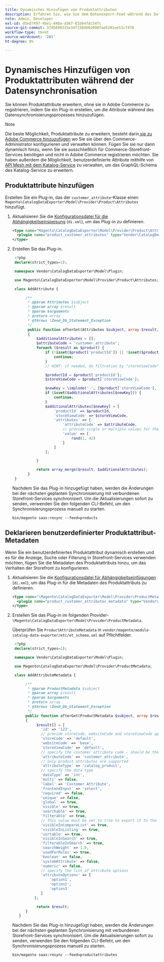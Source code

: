 ```yaml
---
title: Dynamisches Hinzufügen von Produktattributen
description: Erfahren Sie, wie Sie dem Datenexport-Feed während des Datensynchronisierungsprozesses dynamisch benutzerdefinierte Produktattribute hinzufügen.
role: Admin, Developer
exl-id: d5ed7497-4be1-440a-a567-81b64fdc54fc
source-git-commit: 37d5699315e34f1504602090fae5201ee51cf470
workflow-type: tm+mt
source-wordcount: '281'
ht-degree: 0%

---
```


# Dynamisches Hinzufügen von Produktattributen während der Datensynchronisation

Sie können Produktattribute erweitern, ohne sie in Adobe Commerce zu registrieren, indem Sie ein Plug-in erstellen, um die Attribute während des Datensynchronisierungsprozesses hinzuzufügen.

>[!NOTE]
>
>Die beste Möglichkeit, Produktattribute zu erweitern, besteht darin[ sie zu Adobe Commerce hinzuzufügen](extensibility-and-customizations.md#add-product-attributes-to-adobe-commerce) wo Sie sie über den Commerce-Administrator konfigurieren und verwalten können. Fügen Sie sie nur dann dynamisch hinzu, wenn Sie sie ausschließlich für Commerce-Storefront-Services benötigen und nicht in Adobe Commerce registrieren möchten. Sie haben außerdem die Möglichkeit, benutzerdefinierte Attribute mithilfe von [API Mesh mit dem Katalog-Service](../catalog-service/mesh.md) zu verwalten, um das GraphQL-Schema des Katalog-Service zu erweitern.

## Produktattribute hinzufügen

Erstellen Sie ein Plug-in, das der `customer_attribute`-Klasse einen `Magento\CatalogDataExporter\Model\Provider\Product\Attributes` hinzufügt.

1. Aktualisieren Sie die [Konfigurationsdatei für die Abhängigkeitseinspeisung](https://developer.adobe.com/commerce/php/development/build/dependency-injection-file/) (`di.xml`), um das Plug-in zu definieren.

   ```xml
   <type name="Magento\CatalogDataExporter\Model\Provider\Product\Attributes">
     <plugin name="product_customer_attributes" type="Vendor\CatalogDataExporter\Model\Plugin\AddAttribute"/>
   </type>
   ```

1. Erstellen Sie das Plug-in.

   ```php
    <?php
    declare(strict_types=1);
   
    namespace Vendor\CatalogDataExporter\Model\Plugin;
   
    use Magento\CatalogDataExporter\Model\Provider\Product\Attributes;
   
    class AddAttribute {
   
         /**
          * @param Attributes $subject
          * @param array $result
          * @param $arguments
          * @return array
          * @throws \Zend_Db_Statement_Exception
          */
          public function afterGet(Attributes $subject, array $result, $arguments): array
          {
              $additionalAttributes = [];
              $attributeCode = 'customer_attribute';
              foreach ($result as $product) {
                  if (!isset($product['productId']) || !isset($product['storeViewCode'])) {
                      continue;
                  }
                  // HINT: if needed, do filtration by "storeViewCode" and or "productId"
   
                  $productId = $product['productId'];
                  $storeViewCode = $product['storeViewCode'];
   
                  $newKey = \implode('-', [$product['storeViewCode'], $product['productId'], $attributeCode]);
                  if (isset($additionalAttributes[$newKey])) {
                      continue;
                  }
                  $additionalAttributes[$newKey] = [
                      'productId' => $productId,
                      'storeViewCode' => $storeViewCode,
                      'attributes' => [
                          'attributeCode' => $attributeCode,
                          // provide single or multiple values for the attribute
                          'value' => [
                              rand(1, 42)
                          ]
                      ]
                  ];
   
              }
   
              return array_merge($result, $additionalAttributes);
          }
    }
   ```

   Nachdem Sie das Plug-in hinzugefügt haben, werden die Änderungen bei der nächsten geplanten Synchronisierung mit verbundenen Storefront-Services synchronisiert. Um die Aktualisierungen sofort zu senden, verwenden Sie den folgenden CLI-Befehl, um den Synchronisierungsprozess manuell zu starten.

   ```
   bin/magento saas:resync --feed=products
   ```

## Deklarieren benutzerdefinierter Produktattribut-Metadaten

Wenn Sie ein benutzerdefiniertes Produktattribut dynamisch erstellen und es für die Anzeige, Suche oder Filterung in Storefront-Services verwenden möchten, fügen Sie die Metadaten des Produktattributs hinzu, um das Verhalten der Storefront zu konfigurieren.

1. Aktualisieren Sie die [Konfigurationsdatei für Abhängigkeitseinfügungen](https://developer.adobe.com/commerce/php/development/build/dependency-injection-file/) (`di.xml`), um das Plug-in für die Metadaten des Produktattributs zu definieren.

   ```xml
   <type name="\Magento\CatalogDataExporter\Model\Provider\ProductMetadata">
     <plugin name="product_customer_attributes_metadata" type="Vendor\CatalogDataExporter\Model\Plugin\AddAttributeMetadata"/>
   </type>
   ```

1. Erstellen Sie das Plug-in im folgenden Provider-`\Magento\CatalogDataExporter\Model\Provider\ProductMetadata`.

   Überprüfen Sie `ProductAttributeMetadata` in `vendor/magento/module-catalog-data-exporter/etc/et_schema.xml` auf Pflichtfelder.

   ```php
    <?php
    declare(strict_types=1);
   
    namespace Vendor\CatalogDataExporter\Model\Plugin;
   
    use Magento\CatalogDataExporter\Model\Provider\ProductMetadata;
   
    class AddAttributeMetadata {
   
         /**
          * @param ProductMetadata $subject
          * @param array $result
          * @param $arguments
          * @return array
          * @throws \Zend_Db_Statement_Exception
          */
         public function afterGet(ProductMetadata $subject, array $result, $arguments): array
         {
              $result[] = [
                'id' => '123',
                // provide storeCode, websiteCode and storeViewCode applicable for your AC instance
                'storeCode' => 'default',
                'websiteCode' => 'base',
                'storeViewCode' => 'default',
                // specify the customer attribute code - should be the same as used in the products attributes plugin
                'attributeCode' => 'customer_attribute',
                // only product attributes are supported
                'attributeType' => 'catalog_product',
                // specify the data type
                'dataType' => 'int',
                'multi' => false,
                'label' => 'Customer Attribute',
                'frontendInput' => 'select',
                'required' => false,
                'unique' => false,
                'global' => true,
                'visible' => true,
                'searchable' => true,
                'filterable' => true,
                // This value must be set to true to export it to the storefront services
                'visibleInCompareList' => true,
                'visibleInListing' => true,
                'sortable' => true,
                'visibleInSearch' => true,
                'filterableInSearch' => true,
                'searchWeight' => 1.0,
                'usedForRules' => true,
                'boolean' => false,
                'systemAttribute' => false,
                'numeric' => false,
                // specify the list of attribute options
                'attributeOptions' => [
                    'option1',
                    'option2',
                    'option3'
                ]
             ];
   
              return $result;
         }
      }
   ```

   Nachdem Sie das Plug-in hinzugefügt haben, werden die Änderungen bei der nächsten geplanten Synchronisierung mit verbundenen Storefront-Services synchronisiert. Um die Aktualisierungen sofort zu senden, verwenden Sie den folgenden CLI-Befehl, um den Synchronisierungsprozess manuell zu starten.

   ```
   bin/magento saas:resync --feed=productattributes
   ```

